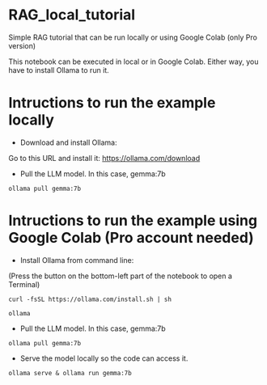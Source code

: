 # RAG_local_tutorial
Simple RAG tutorial that can be run locally or using Google Colab (only Pro version)

This notebook can be executed in local or in Google Colab. 
Either way, you have to install Ollama to run it.

# Intructions to run the example locally

* Download and install Ollama: 

Go to this URL and install it: https://ollama.com/download

* Pull the LLM model. In this case, gemma:7b

```
ollama pull gemma:7b
```


# Intructions to run the example using Google Colab (Pro account needed)

* Install Ollama from command line:

(Press the button on the bottom-left part of the notebook to open a Terminal)

```
curl -fsSL https://ollama.com/install.sh | sh

ollama
```

* Pull the LLM model. In this case, gemma:7b

```
ollama pull gemma:7b
```

* Serve the model locally so the code can access it.

```
ollama serve & ollama run gemma:7b
```
